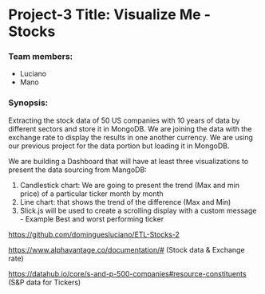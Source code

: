 # Project-3 Title: Visualize Me - Stocks

### Team members:

* Luciano
* Mano

### Synopsis:

Extracting the stock data of 50 US companies with 10 years of data by different sectors and store it in MongoDB. We are joining the data with the exchange rate to display the results in one another currency. We are using our previous project for the data portion but loading it in MongoDB.

We are building a Dashboard that will have at least three visualizations to present the data sourcing from MangoDB:

1. Candlestick chart: We are going to present the trend (Max and min price) of a particular ticker month by month
2. Line chart: that shows the trend of the difference (Max and Min)
3. Slick.js will be used to create a scrolling display with a custom message - Example Best and worst performing ticker


https://github.com/dominguesluciano/ETL-Stocks-2

https://www.alphavantage.co/documentation/# (Stock data & Exchange rate)

https://datahub.io/core/s-and-p-500-companies#resource-constituents (S&P data for Tickers)
